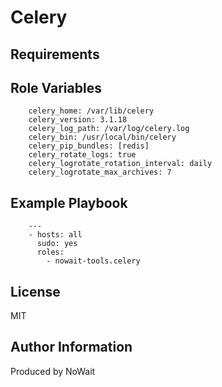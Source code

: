Celery
=========

Requirements
------------

Role Variables
--------------
        celery_home: /var/lib/celery
        celery_version: 3.1.18
        celery_log_path: /var/log/celery.log
        celery_bin: /usr/local/bin/celery
        celery_pip_bundles: [redis]
        celery_rotate_logs: true
        celery_logrotate_rotation_interval: daily
        celery_logrotate_max_archives: 7

Example Playbook
----------------

        ---
        - hosts: all
          sudo: yes
          roles:
            - nowait-tools.celery


License
-------

MIT

Author Information
------------------

Produced by NoWait
